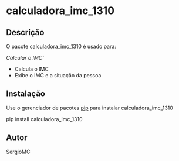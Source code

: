 # calculadora_imc_1310

## Descrição

O pacote calculadora_imc_1310 é usado para:

*Calcular o IMC:*

- Calcula o IMC
- Exibe o IMC e a situação da pessoa

## Instalação

Use o gerenciador de pacotes [pip](https://pip.pypa.io/en/stable/) para instalar calculadora_imc_1310

pip install calculadora_imc_1310

## Autor

SergioMC